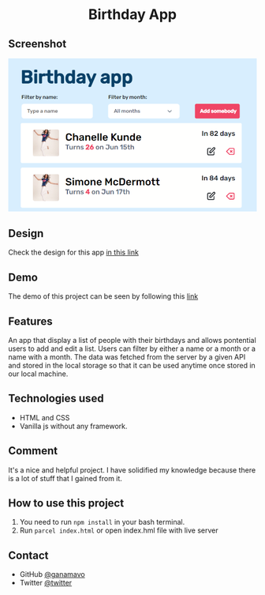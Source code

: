 <h1 align="center">Birthday App</h1>

## Screenshot
![Finished app screenshot](./assets/finished_app_screenshot.png)
## Design
  Check the design for this app [in this link](https://www.figma.com/file/dqm7MLlazeGPjqyi3UU3fM/Birthday-App-(Copy)?node-id=7%3A72)
## Demo
 The demo of this project can be seen by following this [link](https://birthday-app-rinon.netlify.app/)
## Features
An app that display a list of people with their birthdays and allows pontential users to add and edit a list. 
Users can filter by either a name or a month or a name with a month.
The data was fetched from the server by a given API and stored in the local storage so that it can be used anytime once stored in our local machine.
 
## Technologies used
- HTML and CSS
- Vanilla js without any framework.


## Comment
It's a nice and helpful project. I have solidified my knowledge because there is a lot of stuff that I gained from it.

## How to use this project
1. You need to run `npm install` in your bash terminal.
1. Run `parcel index.html` or open index.hml file with live server

## Contact
 
-  GitHub [@ganamavo](https://github.com/ganamavo)
-  Twitter [@twitter](https://twitter.com/RTendrinomena)

